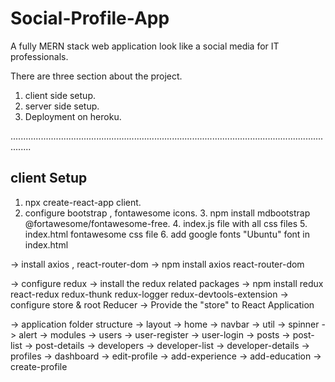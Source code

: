 # Social-Profile-App
A fully MERN stack web application look like a social media for IT professionals.

There are three section about the project.
1. client side setup.
2. server side setup.
3. Deployment on heroku.

....................................................................................................................................

client Setup
-----------------------------
  1. npx create-react-app client.
  2. configure bootstrap , fontawesome icons.
	3. npm install mdbootstrap @fortawesome/fontawesome-free.
	4. index.js file with all css files
	5. index.html fontawesome css file
	6. add google fonts "Ubuntu" font in index.html


-> install axios , react-router-dom
	-> npm install axios react-router-dom

-> configure redux
	-> install the redux related packages
	-> npm install redux react-redux redux-thunk redux-logger redux-devtools-extension
	-> configure store & root Reducer
	-> Provide the "store" to React Application

-> application folder structure
	-> layout
		-> home
		-> navbar
		-> util
			-> spinner
			-> alert
	-> modules
		-> users
			-> user-register
			-> user-login
		-> posts
			-> post-list
			-> post-details
		-> developers
			-> developer-list
			-> developer-details
		-> profiles
			-> dashboard
			-> edit-profile
			-> add-experience
			-> add-education
			-> create-profile
                        
